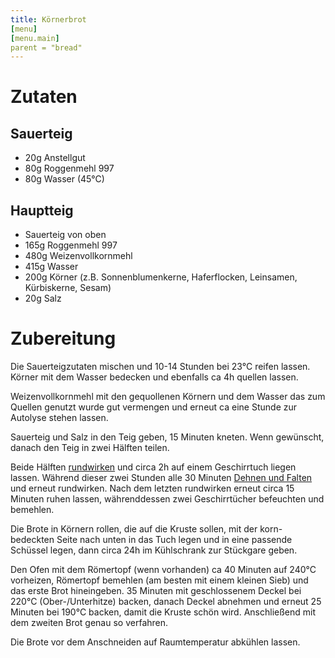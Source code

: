```yaml
---
title: Körnerbrot
[menu]
[menu.main]
parent = "bread"
---
```


# Zutaten

## Sauerteig

- 20g Anstellgut
- 80g Roggenmehl 997
- 80g Wasser (45°C)

## Hauptteig

- Sauerteig von oben
- 165g Roggenmehl 997
- 480g Weizenvollkornmehl
- 415g Wasser
- 200g Körner (z.B. Sonnenblumenkerne, Haferflocken, Leinsamen, Kürbiskerne, Sesam)
- 20g Salz

# Zubereitung

Die Sauerteigzutaten mischen und 10-14 Stunden bei 23°C reifen lassen. Körner mit dem Wasser bedecken und ebenfalls ca
4h quellen lassen.

Weizenvollkornmehl mit den gequollenen Körnern und dem Wasser das zum Quellen genutzt wurde gut vermengen und erneut ca
eine Stunde zur Autolyse stehen lassen.

Sauerteig und Salz in den Teig geben, 15 Minuten kneten. Wenn gewünscht, danach den Teig in zwei Hälften teilen.

Beide Hälften [rundwirken](https://www.baeckerlatein.de/wirken/) und circa 2h auf einem Geschirrtuch liegen lassen.
Während dieser zwei Stunden alle 30 Minuten [Dehnen und Falten](https://www.baeckerlatein.de/dehnen-und-falten/) und
erneut rundwirken. Nach dem letzten rundwirken erneut circa 15 Minuten ruhen lassen, währenddessen zwei Geschirrtücher
befeuchten und bemehlen.

Die Brote in Körnern rollen, die auf die Kruste sollen, mit der korn-bedeckten Seite nach unten in das Tuch legen und in
eine passende Schüssel legen, dann circa 24h im Kühlschrank zur Stückgare geben.

Den Ofen mit dem Römertopf (wenn vorhanden) ca 40 Minuten auf 240°C vorheizen, Römertopf bemehlen (am besten mit einem
kleinen Sieb) und das erste Brot hineingeben. 35 Minuten mit geschlossenem Deckel bei 220°C (Ober-/Unterhitze) backen,
danach Deckel abnehmen und erneut 25 Minuten bei 190°C backen, damit die Kruste schön wird. Anschließend mit dem zweiten
Brot genau so verfahren.

Die Brote vor dem Anschneiden auf Raumtemperatur abkühlen lassen.